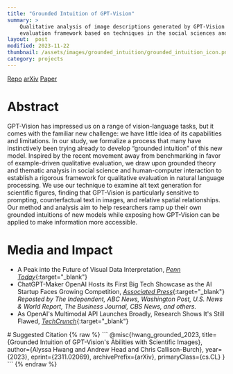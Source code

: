 ```yaml
---
title: "Grounded Intuition of GPT-Vision"
summary: >
    Qualitative analysis of image descriptions generated by GPT-Vision and new 
    evaluation framework based on techniques in the social sciences and HCI.
layout:  post
modified: 2023-11-22
thumbnail: /assets/images/grounded_intuition/grounded_intuition_icon.png
category: projects
---
```

<style>
.responsive-wrap iframe{ max-width: 100%; aspect-ratio: 16 / 9; }
</style>

<a href="https://github.com/ahwang16/grounded-intuition-gpt-vision" class="button github darkbg" target="_blank" rel="noopener noreferrer">Repo</a>
<a href="https://arxiv.org/abs/2311.02069" class="button arxiv darkbg" target="_blank" rel="noopener noreferrer">arXiv</a>
<a href="https://arxiv.org/pdf/2311.02069.pdf" class="button pdf lightbg" target="_blank" rel="noopener noreferrer">Paper</a>

# Abstract
GPT-Vision has impressed us on a range of vision-language tasks, but it comes with the familiar new challenge: we have little idea of its capabilities and limitations. In our study, we formalize a process that many have instinctively been trying already to develop “grounded intuition” of this new model. Inspired by the recent movement away from benchmarking in favor of example-driven qualitative evaluation, we draw upon grounded theory and thematic analysis in social science and human-computer interaction to establish a rigorous framework for qualitative evaluation in natural language processing. We use our technique to examine alt text generation for scientific figures, finding that GPT-Vision is particularly sensitive to prompting, counterfactual text in images, and relative spatial relationships. Our method and analysis aim to help researchers ramp up their own grounded intuitions of new models while exposing how GPT-Vision can be applied to make information more accessible.

<!-- ![Grounded Intuition of GPT-Vision's Abilities with Scientific Papers](/assets/images/grounded_intuition/grounded_intuition_github.png) -->

# Media and Impact
- A Peak into the Future of Visual Data Interpretation, [*Penn Today*](https://penntoday.upenn.edu/news/peek-future-visual-data-interpretation){:target="_blank"}
- ChatGPT-Maker OpenAI Hosts its First Big Tech Showcase as the AI Startup Faces Growing Competition, [*Associated Press*](https://apnews.com/article/chatgpt-openai-tech-showcase-da850be425aaa269e2915e9e0b1c726a){:target="_blank"}  
*Reposted by The Independent, ABC News, Washington Post, U.S. News & World Report, The Business Journal, CBS News, and others.*
- As OpenAI's Multimodal API Launches Broadly, Research Shows It's Still Flawed, [*TechCrunch*](https://techcrunch.com/2023/11/06/openai-gpt-4-with-vision-release-research-flaws/){:target="_blank"}

<!-- # Paper Viewer
*If the PDF viewer does not appear, you may need to refresh or check Resources above.*

<iframe src="https://docs.google.com/viewer?url=https://arxiv.org/pdf/2311.02069.pdf&embedded=true" title="Grounded Intuition of GPT-Vision's Abilities with Scientific Images" style="width:100%; height:100vh;" frameborder="0"></iframe> -->

<div markdown="1">
# Suggested Citation
{% raw %}
```
@misc{hwang_grounded_2023,
      title={Grounded Intuition of GPT-Vision's Abilities with Scientific Images}, 
      author={Alyssa Hwang and Andrew Head and Chris Callison-Burch},
      year={2023},
      eprint={2311.02069},
      archivePrefix={arXiv},
      primaryClass={cs.CL}
}
```
{% endraw %}
</div>